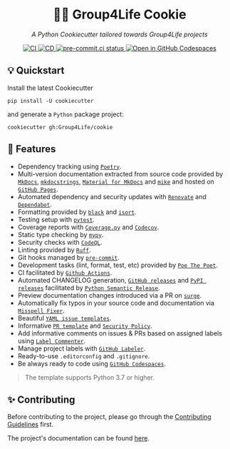 <h1 align="center">🐍🍪 Group4Life Cookie</h1>

<p align="center"><em>A Python Cookiecutter tailored towards Group4Life projects</em></p>

<p align="center">
  <a href="https://github.com/Group4Life/cookie/actions/workflows/ci.yml">
    <img
      src="https://github.com/Group4Life/cookie/actions/workflows/ci.yml/badge.svg"
      alt="CI"
    />
  </a>
  <a href="https://github.com/Group4Life/cookie/actions/workflows/cd.yml">
    <img
      src="https://github.com/Group4Life/cookie/actions/workflows/cd.yml/badge.svg"
      alt="CD"
    />
  </a>
  <a href="https://results.pre-commit.ci/latest/github/Group4Life/cookie/master">
    <img
      src="https://results.pre-commit.ci/badge/github/Group4Life/cookie/master.svg"
      alt="pre-commit.ci status"
    />
  </a>
  <a href="https://vscode.dev/redirect?url=vscode://ms-vscode-remote.remote-containers/cloneInVolume?url=https://github.com/Group4Life/cookie">
    <img
      src="https://img.shields.io/static/v1?label=Dev%20Containers&message=Open&color=blue&logo=visualstudiocode"
      alt="Open in GitHub Codespaces"
    />
  </a>
</p>

## :bulb: Quickstart

Install the latest Cookiecutter

```
pip install -U cookiecutter
```

and generate a `Python` package project:

```
cookiecutter gh:Group4Life/cookie
```

## :rocket: Features

* Dependency tracking using [`Poetry`](https://python-poetry.org/).
* Multi-version documentation extracted from source code provided by [`MkDocs`](https://github.com/mkdocs/mkdocs/), [`mkdocstrings`](https://github.com/mkdocstrings/mkdocstrings/), [`Material for MkDocs`](https://github.com/squidfunk/mkdocs-material) and [`mike`](https://github.com/jimporter/mike) and hosted on [`GitHub Pages`](https://pages.github.com/).
* Automated dependency and security updates with [`Renovate`](https://renovate.whitesourcesoftware.com/) and [`Dependabot`](https://dependabot.com/).
* Formatting provided by [`black`](https://github.com/psf/black) and [`isort`](https://github.com/PyCQA/isort).
* Testing setup with [`pytest`](https://github.com/pytest-dev/pytest).
* Coverage reports with [`Coverage.py`](https://github.com/nedbat/coveragepy) and [`Codecov`](https://docs.codecov.com/docs).
* Static type checking by [`mypy`](https://github.com/python/mypy).
* Security checks with [`CodeQL`](https://github.com/github/codeql-action).
* Linting provided by [`Ruff`](https://github.com/charliermarsh/ruff).
* Git hooks managed by [`pre-commit`](https://pre-commit.com/).
* Development tasks (lint, format, test, etc) provided by [`Poe The Poet`](https://github.com/nat-n/poethepoet).
* CI facilitated by [`Github Actions`](https://github.com/features/actions).
* Automated CHANGELOG generation, [`GitHub releases`](https://docs.github.com/en/repositories/releasing-projects-on-github/managing-releases-in-a-repository) and [`PyPI releases`](https://pypi.org/) facilitated by [`Python Semantic Release`](https://github.com/relekang/python-semantic-release).
* Preview documentation changes introduced via a PR on [`surge`](https://surge.sh/).
* Automatically fix typos in your source code and documentation via [`Misspell Fixer`](https://github.com/sobolevn/misspell-fixer-action).
* Beautiful [`YAML issue templates`](https://docs.github.com/en/communities/using-templates-to-encourage-useful-issues-and-pull-requests/configuring-issue-templates-for-your-repository#creating-issue-forms).
* Informative [`PR template`](https://docs.github.com/en/communities/using-templates-to-encourage-useful-issues-and-pull-requests/creating-a-pull-request-template-for-your-repository) and [`Security Policy`](https://docs.github.com/en/code-security/getting-started/adding-a-security-policy-to-your-repository).
* Add informative comments on issues & PRs based on assigned labels using [`Label Commenter`](https://github.com/peaceiris/actions-label-commenter).
* Manage project labels with [`GitHub Labeler`](crazy-max/ghaction-github-labeler@v3.1.1).
* Ready-to-use `.editorconfig` and `.gitignore`.
* Be always ready to code using [`GitHub Codespaces`](https://github.com/features/codespaces).

> The template supports Python 3.7 or higher.

## :sparkles: Contributing

Before contributing to the project, please go through the [Contributing Guidelines](https://Group4Life.github.io/cookie/latest/CONTRIBUTING/) first.

The project's documentation can be found [here](https://Group4Life.github.io/cookie/).
